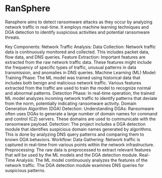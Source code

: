 # RanSphere
Ransphere aims to detect ransomware attacks as they occur by analyzing network traffic in real-time. It employs machine learning techniques and DGA detection to identify suspicious activities and potential ransomware threats.

Key Components:
Network Traffic Analysis:
  Data Collection: Network traffic data is continuously monitored and collected. This includes packet data, flow data, and DNS queries.
  Feature Extraction: Important features are extracted from the raw network traffic data. These features might include the frequency of specific types of traffic, unusual patterns in data transmission, and            anomalies in DNS queries.
Machine Learning (ML) Model:
  Training Phase: The ML model was trained using historical data that includes both benign and malicious network traffic. Various features extracted from the traffic are used to train the model to recognize           normal and abnormal patterns.
  Detection Phase: In real-time operation, the trained ML model analyzes incoming network traffic to identify patterns that deviate from the norm, potentially indicating ransomware activity.
Domain Generation Algorithm (DGA) Detection:
  Understanding DGAs: Ransomware often uses DGAs to generate a large number of domain names for command and control (C2) servers. These domains are used to communicate with the ransomware payload.
  Detection: The project includes a DGA detection module that identifies suspicious domain names generated by algorithms. This is done by analyzing DNS query patterns and comparing them to known DGA behaviors.
Workflow:
  Data Gathering: Network traffic is captured in real-time from various points within the network infrastructure.
  Preprocessing: The raw data is preprocessed to extract relevant features that will be used by the ML models and the DGA detection module.
  Real-Time Analysis:
  The ML model continuously analyzes the features of the network traffic.
  The DGA detection module examines DNS queries for suspicious patterns.

